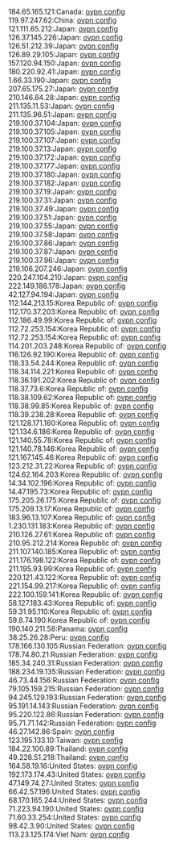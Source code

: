 184.65.165.121:Canada: [ovpn config](vpn/184_65_165_121.ovpn)  
119.97.247.62:China: [ovpn config](vpn/119_97_247_62.ovpn)  
121.111.65.212:Japan: [ovpn config](vpn/121_111_65_212.ovpn)  
126.37.145.226:Japan: [ovpn config](vpn/126_37_145_226.ovpn)  
126.51.212.39:Japan: [ovpn config](vpn/126_51_212_39.ovpn)  
126.89.29.105:Japan: [ovpn config](vpn/126_89_29_105.ovpn)  
157.120.94.150:Japan: [ovpn config](vpn/157_120_94_150.ovpn)  
180.220.92.41:Japan: [ovpn config](vpn/180_220_92_41.ovpn)  
1.66.33.190:Japan: [ovpn config](vpn/1_66_33_190.ovpn)  
207.65.175.27:Japan: [ovpn config](vpn/207_65_175_27.ovpn)  
210.146.84.28:Japan: [ovpn config](vpn/210_146_84_28.ovpn)  
211.135.11.53:Japan: [ovpn config](vpn/211_135_11_53.ovpn)  
211.135.96.51:Japan: [ovpn config](vpn/211_135_96_51.ovpn)  
219.100.37.104:Japan: [ovpn config](vpn/219_100_37_104.ovpn)  
219.100.37.105:Japan: [ovpn config](vpn/219_100_37_105.ovpn)  
219.100.37.107:Japan: [ovpn config](vpn/219_100_37_107.ovpn)  
219.100.37.13:Japan: [ovpn config](vpn/219_100_37_13.ovpn)  
219.100.37.172:Japan: [ovpn config](vpn/219_100_37_172.ovpn)  
219.100.37.177:Japan: [ovpn config](vpn/219_100_37_177.ovpn)  
219.100.37.180:Japan: [ovpn config](vpn/219_100_37_180.ovpn)  
219.100.37.182:Japan: [ovpn config](vpn/219_100_37_182.ovpn)  
219.100.37.19:Japan: [ovpn config](vpn/219_100_37_19.ovpn)  
219.100.37.31:Japan: [ovpn config](vpn/219_100_37_31.ovpn)  
219.100.37.49:Japan: [ovpn config](vpn/219_100_37_49.ovpn)  
219.100.37.51:Japan: [ovpn config](vpn/219_100_37_51.ovpn)  
219.100.37.55:Japan: [ovpn config](vpn/219_100_37_55.ovpn)  
219.100.37.58:Japan: [ovpn config](vpn/219_100_37_58.ovpn)  
219.100.37.86:Japan: [ovpn config](vpn/219_100_37_86.ovpn)  
219.100.37.87:Japan: [ovpn config](vpn/219_100_37_87.ovpn)  
219.100.37.96:Japan: [ovpn config](vpn/219_100_37_96.ovpn)  
219.106.207.246:Japan: [ovpn config](vpn/219_106_207_246.ovpn)  
220.247.104.210:Japan: [ovpn config](vpn/220_247_104_210.ovpn)  
222.149.186.178:Japan: [ovpn config](vpn/222_149_186_178.ovpn)  
42.127.94.194:Japan: [ovpn config](vpn/42_127_94_194.ovpn)  
112.144.213.15:Korea Republic of: [ovpn config](vpn/112_144_213_15.ovpn)  
112.170.37.203:Korea Republic of: [ovpn config](vpn/112_170_37_203.ovpn)  
112.186.49.99:Korea Republic of: [ovpn config](vpn/112_186_49_99.ovpn)  
112.72.253.154:Korea Republic of: [ovpn config](vpn/112_72_253_154.ovpn)  
112.72.253.154:Korea Republic of: [ovpn config](vpn/112_72_253_154.ovpn)  
114.201.203.248:Korea Republic of: [ovpn config](vpn/114_201_203_248.ovpn)  
116.126.92.190:Korea Republic of: [ovpn config](vpn/116_126_92_190.ovpn)  
118.33.54.244:Korea Republic of: [ovpn config](vpn/118_33_54_244.ovpn)  
118.34.114.221:Korea Republic of: [ovpn config](vpn/118_34_114_221.ovpn)  
118.36.191.202:Korea Republic of: [ovpn config](vpn/118_36_191_202.ovpn)  
118.37.73.6:Korea Republic of: [ovpn config](vpn/118_37_73_6.ovpn)  
118.38.109.62:Korea Republic of: [ovpn config](vpn/118_38_109_62.ovpn)  
118.38.99.85:Korea Republic of: [ovpn config](vpn/118_38_99_85.ovpn)  
118.39.238.28:Korea Republic of: [ovpn config](vpn/118_39_238_28.ovpn)  
121.128.171.160:Korea Republic of: [ovpn config](vpn/121_128_171_160.ovpn)  
121.134.6.186:Korea Republic of: [ovpn config](vpn/121_134_6_186.ovpn)  
121.140.55.78:Korea Republic of: [ovpn config](vpn/121_140_55_78.ovpn)  
121.140.78.146:Korea Republic of: [ovpn config](vpn/121_140_78_146.ovpn)  
121.167.145.46:Korea Republic of: [ovpn config](vpn/121_167_145_46.ovpn)  
123.212.31.22:Korea Republic of: [ovpn config](vpn/123_212_31_22.ovpn)  
124.62.164.203:Korea Republic of: [ovpn config](vpn/124_62_164_203.ovpn)  
14.34.102.196:Korea Republic of: [ovpn config](vpn/14_34_102_196.ovpn)  
14.47.195.73:Korea Republic of: [ovpn config](vpn/14_47_195_73.ovpn)  
175.205.26.175:Korea Republic of: [ovpn config](vpn/175_205_26_175.ovpn)  
175.209.13.17:Korea Republic of: [ovpn config](vpn/175_209_13_17.ovpn)  
183.96.13.107:Korea Republic of: [ovpn config](vpn/183_96_13_107.ovpn)  
1.230.131.183:Korea Republic of: [ovpn config](vpn/1_230_131_183.ovpn)  
210.126.27.61:Korea Republic of: [ovpn config](vpn/210_126_27_61.ovpn)  
210.95.212.214:Korea Republic of: [ovpn config](vpn/210_95_212_214.ovpn)  
211.107.140.185:Korea Republic of: [ovpn config](vpn/211_107_140_185.ovpn)  
211.176.198.122:Korea Republic of: [ovpn config](vpn/211_176_198_122.ovpn)  
211.195.93.99:Korea Republic of: [ovpn config](vpn/211_195_93_99.ovpn)  
220.121.43.122:Korea Republic of: [ovpn config](vpn/220_121_43_122.ovpn)  
221.154.99.217:Korea Republic of: [ovpn config](vpn/221_154_99_217.ovpn)  
222.100.159.141:Korea Republic of: [ovpn config](vpn/222_100_159_141.ovpn)  
58.127.183.43:Korea Republic of: [ovpn config](vpn/58_127_183_43.ovpn)  
59.31.95.110:Korea Republic of: [ovpn config](vpn/59_31_95_110.ovpn)  
59.8.74.190:Korea Republic of: [ovpn config](vpn/59_8_74_190.ovpn)  
190.140.211.58:Panama: [ovpn config](vpn/190_140_211_58.ovpn)  
38.25.26.28:Peru: [ovpn config](vpn/38_25_26_28.ovpn)  
178.166.130.105:Russian Federation: [ovpn config](vpn/178_166_130_105.ovpn)  
178.74.80.21:Russian Federation: [ovpn config](vpn/178_74_80_21.ovpn)  
185.34.240.31:Russian Federation: [ovpn config](vpn/185_34_240_31.ovpn)  
188.234.19.135:Russian Federation: [ovpn config](vpn/188_234_19_135.ovpn)  
46.73.44.156:Russian Federation: [ovpn config](vpn/46_73_44_156.ovpn)  
79.105.159.215:Russian Federation: [ovpn config](vpn/79_105_159_215.ovpn)  
94.245.129.193:Russian Federation: [ovpn config](vpn/94_245_129_193.ovpn)  
95.191.14.143:Russian Federation: [ovpn config](vpn/95_191_14_143.ovpn)  
95.220.122.86:Russian Federation: [ovpn config](vpn/95_220_122_86.ovpn)  
95.71.71.142:Russian Federation: [ovpn config](vpn/95_71_71_142.ovpn)  
46.27.142.86:Spain: [ovpn config](vpn/46_27_142_86.ovpn)  
123.195.133.10:Taiwan: [ovpn config](vpn/123_195_133_10.ovpn)  
184.22.100.89:Thailand: [ovpn config](vpn/184_22_100_89.ovpn)  
49.228.51.218:Thailand: [ovpn config](vpn/49_228_51_218.ovpn)  
164.58.19.16:United States: [ovpn config](vpn/164_58_19_16.ovpn)  
192.173.174.43:United States: [ovpn config](vpn/192_173_174_43.ovpn)  
47.149.74.27:United States: [ovpn config](vpn/47_149_74_27.ovpn)  
66.42.57.196:United States: [ovpn config](vpn/66_42_57_196.ovpn)  
68.170.165.244:United States: [ovpn config](vpn/68_170_165_244.ovpn)  
71.223.94.190:United States: [ovpn config](vpn/71_223_94_190.ovpn)  
71.60.33.254:United States: [ovpn config](vpn/71_60_33_254.ovpn)  
98.42.3.90:United States: [ovpn config](vpn/98_42_3_90.ovpn)  
113.23.125.174:Viet Nam: [ovpn config](vpn/113_23_125_174.ovpn)  
